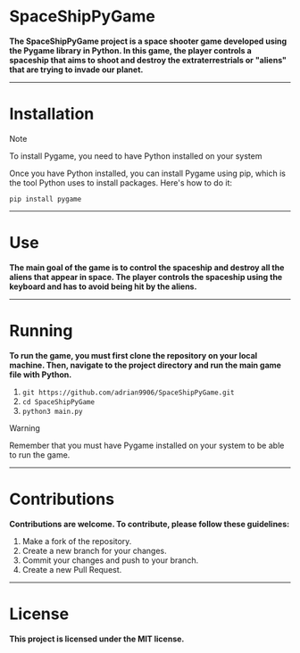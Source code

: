 # SpaceShipPyGame
**The SpaceShipPyGame project is a space shooter game developed using the Pygame library in Python. In this game, the player controls a spaceship that aims to shoot and destroy the extraterrestrials or "aliens" that are trying to invade our planet.**

***
# Installation
> [!NOTE]
> To install Pygame, you need to have Python installed on your system

Once you have Python installed, you can install Pygame using pip, which is the tool Python uses to install packages. Here's how to do it: 

`pip install pygame`


***
# Use

**The main goal of the game is to control the spaceship and destroy all the aliens that appear in space. The player controls the spaceship using the keyboard and has to avoid being hit by the aliens.**

***
# Running
**To run the game, you must first clone the repository on your local machine. Then, navigate to the project directory and run the main game file with Python.**


1. `git https://github.com/adrian9906/SpaceShipPyGame.git`
2. `cd SpaceShipPyGame`
3. `python3 main.py`

> [!WARNING]
> Remember that you must have Pygame installed on your system to be able to run the game.

***
# Contributions
**Contributions are welcome. To contribute, please follow these guidelines:**
1. Make a fork of the repository.
2. Create a new branch for your changes.
3. Commit your changes and push to your branch.
4. Create a new Pull Request.

***
# License
**This project is licensed under the MIT license.**
